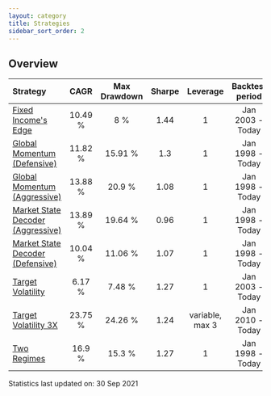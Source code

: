 ```yaml
---
layout: category
title: Strategies
sidebar_sort_order: 2
---
```


## Overview

| Strategy | CAGR | Max Drawdown | Sharpe | Leverage | Backtest period |
| :------- | :--: | :----------: | :----: | :------: | :-------------: |
| [Fixed Income's Edge](/strategies/fixed-incomes-edge) | 10.49 % | 8 % | 1.44 | 1 | Jan 2003 - Today |
| [Global Momentum (Defensive)](/strategies/global-momentum-defensive) | 11.82 % | 15.91 % | 1.3 | 1 | Jan 1998 - Today |
| [Global Momentum (Aggressive)](/strategies/global-momentum-aggressive) | 13.88 % | 20.9 % | 1.08 | 1 | Jan 1998 - Today |
| [Market State Decoder (Aggressive)](/strategies/market-state-decoder-aggressive) | 13.89 % | 19.64 % | 0.96 | 1 | Jan 1998 - Today |
| [Market State Decoder (Defensive)](/strategies/market-state-decoder-defensive) | 10.04 % | 11.06 % | 1.07 | 1 | Jan 1998 - Today |
| [Target Volatility](/strategies/target-volatility) | 6.17 % | 7.48 % | 1.27 | 1 | Jan 2003 - Today |
| [Target Volatility 3X](/strategies/target-volatility-3x) | 23.75 % | 24.26 % | 1.24 | variable, max 3 | Jan 2010 - Today |
| [Two Regimes](/strategies/two-regimes) | 16.9 % | 15.3 % | 1.27 | 1 | Jan 1998 - Today |

Statistics last updated on: 30 Sep 2021
